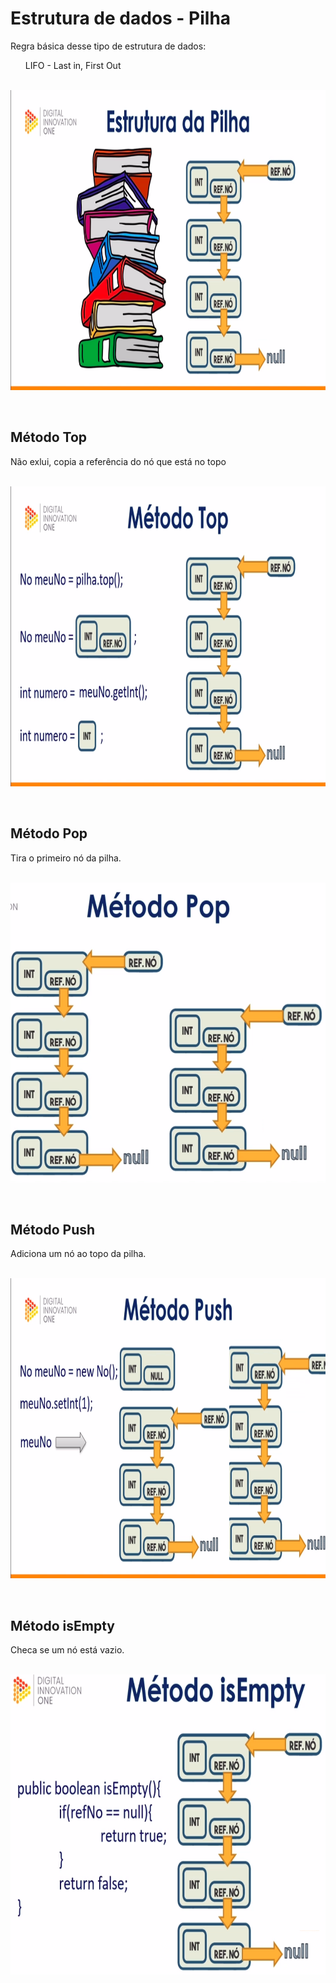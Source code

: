 # Estrutura de dados - Pilha

<p>Regra básica desse tipo de estrutura de dados:
<ul>LIFO - Last in, First Out</ul></p><br/>

<img src="https://github.com/alfeups/everis-bootcamp/blob/master/estrutura-de-dados/imgs/img3.png" height="480" width="750">

<p></p><br/>

## Método Top
<p>Não exlui, copia a referência do nó que está no topo</p><br/>

<img src="https://github.com/alfeups/everis-bootcamp/blob/master/estrutura-de-dados/imgs/img4.png" height="480" width="750">

<p></p><br/>

## Método Pop
<p>Tira o primeiro nó da pilha.</p><br/>

<img src="https://github.com/alfeups/everis-bootcamp/blob/master/estrutura-de-dados/imgs/img5.png" height="480" width="750">

<p></p><br/>

## Método Push
<p>Adiciona um nó ao topo da pilha.</p><br/>

<img src="https://github.com/alfeups/everis-bootcamp/blob/master/estrutura-de-dados/imgs/img6.png" height="480" width="750">

<p></p><br/>

## Método isEmpty
<p>Checa se um nó está vazio.</p><br/>

<img src="https://github.com/alfeups/everis-bootcamp/blob/master/estrutura-de-dados/imgs/img7.png" height="480" width="750">

<p></p><br/>
